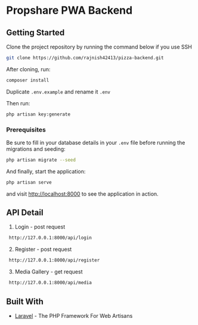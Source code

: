 # Propshare PWA Backend

## Getting Started

Clone the project repository by running the command below if you use SSH

```bash
git clone https://github.com/rajnish42413/pizza-backend.git
```

After cloning, run:

```bash
composer install
```

Duplicate `.env.example` and rename it `.env`

Then run:

```bash
php artisan key:generate
```


### Prerequisites

Be sure to fill in your database details in your `.env` file before running the migrations and seeding:

```bash
php artisan migrate --seed
```

And finally, start the application:

```bash
php artisan serve
```

and visit [http://localhost:8000](http://localhost:8000) to see the application in action.

## API Detail
 1. Login - post request
   ```bash
    http://127.0.0.1:8000/api/login
   ```
 2. Register - post request
   ```bash
    http://127.0.0.1:8000/api/register
   ```
 3. Media Gallery - get request
   ```bash
    http://127.0.0.1:8000/api/media
   ```
   
## Built With

* [Laravel](https://laravel.com) - The PHP Framework For Web Artisans
